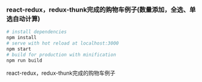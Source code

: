 ### react-redux，redux-thunk完成的购物车例子(数量添加，全选、单选自动计算)

``` bash
# install dependencies
npm install
# serve with hot reload at localhost:3000
npm start
# build for production with minification
npm run build
```

react-redux，redux-thunk完成的购物车例子